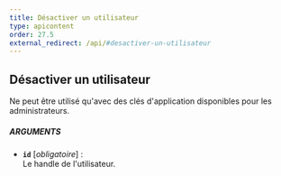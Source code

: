 ```yaml
---
title: Désactiver un utilisateur
type: apicontent
order: 27.5
external_redirect: /api/#desactiver-un-utilisateur
---
```


## Désactiver un utilisateur
Ne peut être utilisé qu'avec des clés d'application disponibles pour les administrateurs.

##### ARGUMENTS
* **`id`** [*obligatoire*] :  
    Le handle de l'utilisateur.

